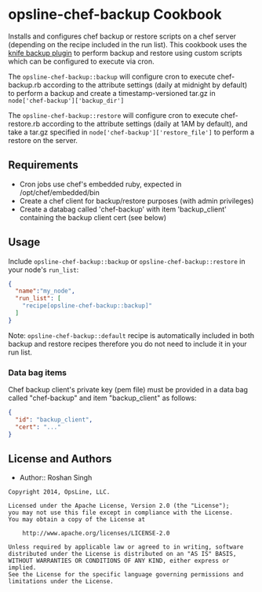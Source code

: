 opsline-chef-backup Cookbook
============================
Installs and configures chef backup or restore scripts on a chef server (depending on the recipe included in the run list). 
This cookbook uses the [knife backup plugin](https://github.com/mdxp/knife-backup) to perform backup and restore using custom scripts which can be configured to execute via cron. 

The `opsline-chef-backup::backup` will configure cron to execute chef-backup.rb according to the attribute settings (daily at midnight by default) to perform a backup and create a timestamp-versioned tar.gz in `node['chef-backup']['backup_dir']`

The `opsline-chef-backup::restore` will configure cron to execute chef-restore.rb according to the attribute settings (daily at 1AM by default), and take a tar.gz specified in `node['chef-backup']['restore_file']` to perform a restore on the server. 

Requirements
------------
- Cron jobs use chef's embedded ruby, expected in /opt/chef/embedded/bin
- Create a chef client for backup/restore purposes (with admin privileges)
- Create a databag called 'chef-backup' with item 'backup_client' containing the backup client cert (see below)

Usage
-----
Include `opsline-chef-backup::backup` or `opsline-chef-backup::restore` in your node's `run_list`:

```json
{
  "name":"my_node",
  "run_list": [
    "recipe[opsline-chef-backup::backup]"
  ]
}
```

Note: `opsline-chef-backup::default` recipe is automatically included in both backup and restore recipes therefore you do not need to include it in your run list.

### Data bag items
Chef backup client's private key (pem file) must be provided in a data bag called "chef-backup" and item "backup_client" as follows:
```json
{
  "id": "backup_client",
  "cert": "..."
}
```

License and Authors
-------------------
* Author:: Roshan Singh

```text
Copyright 2014, OpsLine, LLC.

Licensed under the Apache License, Version 2.0 (the "License");
you may not use this file except in compliance with the License.
You may obtain a copy of the License at

    http://www.apache.org/licenses/LICENSE-2.0

Unless required by applicable law or agreed to in writing, software
distributed under the License is distributed on an "AS IS" BASIS,
WITHOUT WARRANTIES OR CONDITIONS OF ANY KIND, either express or implied.
See the License for the specific language governing permissions and
limitations under the License.
```
